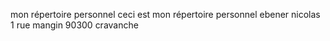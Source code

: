  mon répertoire personnel 
 ceci est mon répertoire personnel
 ebener nicolas
 1 rue mangin 90300 cravanche